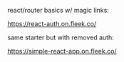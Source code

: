 react/router basics w/ magic links:

https://react-auth.on.fleek.co/

same starter but with removed auth:

https://simple-react-app.on.fleek.co/
